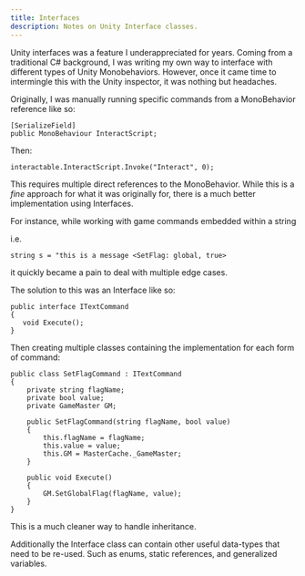 ```yaml
---
title: Interfaces
description: Notes on Unity Interface classes.
---
```

Unity interfaces was a feature I underappreciated for years. Coming from a traditional C# background, I was writing my own way to interface with different types of Unity Monobehaviors. However, once it came time to intermingle this with the Unity inspector, it was nothing but headaches. 

Originally, I was manually running specific commands from a MonoBehavior reference like so:
```
[SerializeField]
public MonoBehaviour InteractScript;
```

Then:
```
interactable.InteractScript.Invoke("Interact", 0);
```

This requires multiple direct references to the MonoBehavior. While this is a *fine* approach for what it was originally for, there is a much better implementation using Interfaces.

For instance, while working with game commands embedded within a string 

i.e. 
```
string s = "this is a message <SetFlag: global, true>
```

it quickly became a pain to deal with multiple edge cases.

The solution to this was an Interface like so:

```
public interface ITextCommand
{
   void Execute();
}
```
Then creating multiple classes containing the implementation for each form of command:
```
public class SetFlagCommand : ITextCommand
{
    private string flagName;
    private bool value;
    private GameMaster GM;

    public SetFlagCommand(string flagName, bool value)
    {
        this.flagName = flagName;
        this.value = value;
        this.GM = MasterCache._GameMaster;
    }

    public void Execute()
    {
        GM.SetGlobalFlag(flagName, value);
    }
}
```

This is a much cleaner way to handle inheritance.

Additionally the Interface class can contain other useful data-types that need to be re-used. Such as enums, static references, and generalized variables.